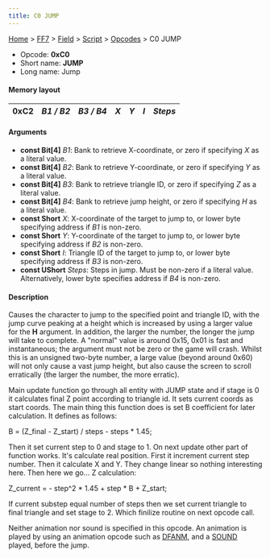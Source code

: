 ```yaml
---
title: C0 JUMP
---
```


[Home](../../../../Main%20Page.md) > [FF7](../../../../FF7.md) > [Field](../../../Field.md) > [Script](../../Script.md) > [Opcodes](../Opcodes.md) > C0 JUMP

-   Opcode: **0xC0**
-   Short name: **JUMP**
-   Long name: Jump

#### Memory layout

| 0xC2 | *B1 / B2* | *B3 / B4* | *X* | *Y* | *I* | *Steps* |
|------|-----------|-----------|-----|-----|-----|---------|

#### Arguments

-   **const Bit\[4\]** *B1*: Bank to retrieve X-coordinate, or zero if
    specifying *X* as a literal value.
-   **const Bit\[4\]** *B2*: Bank to retrieve Y-coordinate, or zero if
    specifying *Y* as a literal value.
-   **const Bit\[4\]** *B3*: Bank to retrieve triangle ID, or zero if
    specifying *Z* as a literal value.
-   **const Bit\[4\]** *B4*: Bank to retrieve jump height, or zero if
    specifying *H* as a literal value.
-   **const Short** *X*: X-coordinate of the target to jump to, or lower
    byte specifying address if *B1* is non-zero.
-   **const Short** *Y*: Y-coordinate of the target to jump to, or lower
    byte specifying address if *B2* is non-zero.
-   **const Short** *I*: Triangle ID of the target to jump to, or lower
    byte specifying address if *B3* is non-zero.
-   **const UShort** *Steps*: Steps in jump. Must be non-zero if a
    literal value. Alternatively, lower byte specifies address if *B4*
    is non-zero.

#### Description

Causes the character to jump to the specified point and triangle ID,
with the jump curve peaking at a height which is increased by using a
larger value for the **H** argument. In addition, the larger the number,
the longer the jump will take to complete. A "normal" value is around
0x15, 0x01 is fast and instantaneous; the argument must not be zero or
the game will crash. Whilst this is an unsigned two-byte number, a large
value (beyond around 0x60) will not only cause a vast jump height, but
also cause the screen to scroll erratically (the larger the number, the
more erratic).

Main update function go through all entity with JUMP state and if stage
is 0 it calculates final Z point according to triangle id. It sets
current coords as start coords. The main thing this function does is set
B coefficient for later calculation. It defines as follows:

B = (Z\_final - Z\_start) / steps - steps \* 1.45;

Then it set current step to 0 and stage to 1. On next update other part
of function works. It's calculate real position. First it increment
current step number. Then it calculate X and Y. They change linear so
nothing interesting here. Then here we go... Z calculation:

Z\_current = - step^2 \* 1.45 + step \* B + Z\_start;

If current substep equal number of steps then we set current triangle to
final triangle and set stage to 2. Which finilize routine on next opcode
call.

Neither animation nor sound is specified in this opcode. An animation is
played by using an animation opcode such as [DFANM][], and a [SOUND][]
played, before the jump.

  [DFANM]: A2%20DFANM.md "wikilink"
  [SOUND]: F1%20SOUND.md "wikilink"
